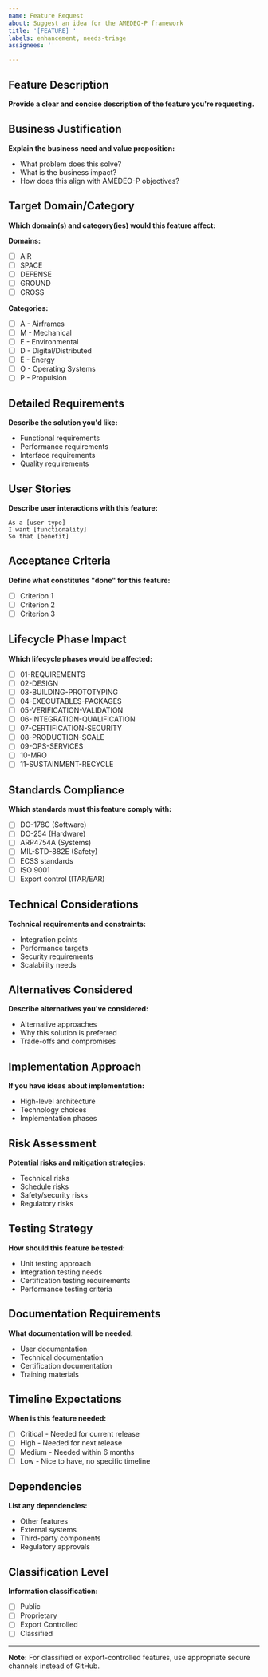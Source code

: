 ```yaml
---
name: Feature Request
about: Suggest an idea for the AMEDEO-P framework
title: '[FEATURE] '
labels: enhancement, needs-triage
assignees: ''

---
```


## Feature Description
**Provide a clear and concise description of the feature you're requesting.**

## Business Justification
**Explain the business need and value proposition:**
- What problem does this solve?
- What is the business impact?
- How does this align with AMEDEO-P objectives?

## Target Domain/Category
**Which domain(s) and category(ies) would this feature affect:**

**Domains:**
- [ ] AIR
- [ ] SPACE  
- [ ] DEFENSE
- [ ] GROUND
- [ ] CROSS

**Categories:**
- [ ] A - Airframes
- [ ] M - Mechanical
- [ ] E - Environmental
- [ ] D - Digital/Distributed
- [ ] E - Energy
- [ ] O - Operating Systems
- [ ] P - Propulsion

## Detailed Requirements
**Describe the solution you'd like:**
- Functional requirements
- Performance requirements
- Interface requirements
- Quality requirements

## User Stories
**Describe user interactions with this feature:**
```
As a [user type]
I want [functionality]
So that [benefit]
```

## Acceptance Criteria
**Define what constitutes "done" for this feature:**
- [ ] Criterion 1
- [ ] Criterion 2  
- [ ] Criterion 3

## Lifecycle Phase Impact
**Which lifecycle phases would be affected:**
- [ ] 01-REQUIREMENTS
- [ ] 02-DESIGN
- [ ] 03-BUILDING-PROTOTYPING
- [ ] 04-EXECUTABLES-PACKAGES
- [ ] 05-VERIFICATION-VALIDATION
- [ ] 06-INTEGRATION-QUALIFICATION
- [ ] 07-CERTIFICATION-SECURITY
- [ ] 08-PRODUCTION-SCALE
- [ ] 09-OPS-SERVICES
- [ ] 10-MRO
- [ ] 11-SUSTAINMENT-RECYCLE

## Standards Compliance
**Which standards must this feature comply with:**
- [ ] DO-178C (Software)
- [ ] DO-254 (Hardware)
- [ ] ARP4754A (Systems)
- [ ] MIL-STD-882E (Safety)
- [ ] ECSS standards
- [ ] ISO 9001
- [ ] Export control (ITAR/EAR)

## Technical Considerations
**Technical requirements and constraints:**
- Integration points
- Performance targets
- Security requirements
- Scalability needs

## Alternatives Considered
**Describe alternatives you've considered:**
- Alternative approaches
- Why this solution is preferred
- Trade-offs and compromises

## Implementation Approach
**If you have ideas about implementation:**
- High-level architecture
- Technology choices
- Implementation phases

## Risk Assessment
**Potential risks and mitigation strategies:**
- Technical risks
- Schedule risks
- Safety/security risks
- Regulatory risks

## Testing Strategy
**How should this feature be tested:**
- Unit testing approach
- Integration testing needs
- Certification testing requirements
- Performance testing criteria

## Documentation Requirements
**What documentation will be needed:**
- User documentation
- Technical documentation
- Certification documentation
- Training materials

## Timeline Expectations
**When is this feature needed:**
- [ ] Critical - Needed for current release
- [ ] High - Needed for next release
- [ ] Medium - Needed within 6 months
- [ ] Low - Nice to have, no specific timeline

## Dependencies
**List any dependencies:**
- Other features
- External systems
- Third-party components
- Regulatory approvals

## Classification Level
**Information classification:**
- [ ] Public
- [ ] Proprietary
- [ ] Export Controlled
- [ ] Classified

---

**Note:** For classified or export-controlled features, use appropriate secure channels instead of GitHub.